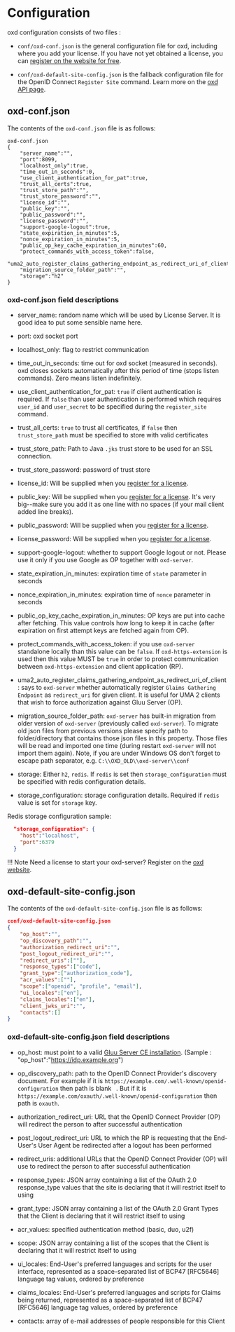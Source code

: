 # Configuration

oxd configuration consists of two files :

- `conf/oxd-conf.json` is the general configuration file for oxd, including where you add your license. If you have not yet obtained a license, you can [register on the website for free](https://oxd.gluu.org). 

- `conf/oxd-default-site-config.json` is the fallback configuration file for the OpenID Connect `Register Site` command. Learn more on the [oxd API page](../api/index.md#register-site).

## oxd-conf.json

The contents of the `oxd-conf.json` file is as follows:

```
oxd-conf.json
{
    "server_name":"",
    "port":8099,
    "localhost_only":true,
    "time_out_in_seconds":0,
    "use_client_authentication_for_pat":true,
    "trust_all_certs":true,
    "trust_store_path":"",
    "trust_store_password":"",
    "license_id":"",
    "public_key":"",
    "public_password":"",
    "license_password":"",
    "support-google-logout":true,
    "state_expiration_in_minutes":5,
    "nonce_expiration_in_minutes":5,
    "public_op_key_cache_expiration_in_minutes":60,
    "protect_commands_with_access_token":false,
    "uma2_auto_register_claims_gathering_endpoint_as_redirect_uri_of_client":true,
    "migration_source_folder_path":"",
    "storage":"h2"
}
```
### oxd-conf.json field descriptions

- server_name: random name which will be used by License Server. It is good idea to put some sensible name here.

- port: oxd socket port

- localhost_only: flag to restrict communication

- time_out_in_seconds: time out for oxd socket (measured in seconds). oxd closes sockets automatically after this period of time (stops listen commands). Zero means listen indefinitely.

- use_client_authentication_for_pat: `true` if client authentication is required. If `false` than user authentication is performed which requires `user_id` and `user_secret` to be specified during the `register_site` command.

- trust_all_certs: `true` to trust all certificates, if `false` then `trust_store_path` must be specified to store with valid certificates

- trust_store_path: Path to Java `.jks` trust store to be used for an SSL connection.

- trust_store_password: password of trust store

- license_id: Will be supplied when you [register for a license](https://oxd.gluu.org). 

- public_key: Will be supplied when you [register for a license](https://oxd.gluu.org). It's very big--make sure you add it as one line with no spaces (if your mail client added line breaks).

- public_password: Will be supplied when you [register for a license](https://oxd.gluu.org).

- license_password: Will be supplied when you [register for a license](https://oxd.gluu.org).

- support-google-logout: whether to support Google logout or not. Please use it only if you use Google as OP together with `oxd-server`.

- state_expiration_in_minutes: expiration time of `state` parameter in seconds

- nonce_expiration_in_minutes: expiration time of `nonce` parameter in seconds

- public_op_key_cache_expiration_in_minutes: OP keys are put into cache after fetching. This value controls how long to keep it in cache (after expiration on first attempt keys are fetched again from OP).

- protect_commands_with_access_token: if you use `oxd-server` standalone locally than this value can be `false`. If `oxd-https-extension` is used then this value MUST be `true` in order to protect communication between `oxd-https-extension` and client application (RP).

- uma2_auto_register_claims_gathering_endpoint_as_redirect_uri_of_client: says to `oxd-server` whether automatically register `Glaims Gathering Endpoint` as `redirect_uri` for given client. It is useful for UMA 2 clients that wish to force authorization against Gluu Server (OP).

- migration_source_folder_path: `oxd-server` has built-in migration from older version of `oxd-server` (previously called `oxd-server`). To migrate old json files from previous versions please specify path to folder/directory that contains those json files in this property. Those files will be read and imported one time (during restart `oxd-server` will not import them again). Note, if you are under Windows OS don't forget to escape path separator, e.g. `C:\\OXD_OLD\\oxd-server\\conf`

- storage: Either `h2`, `redis`. If `redis` is set then `storage_configuration` must be specified with redis configuration details. 

- storage_configuration: storage configuration details. Required if `redis` value is set for `storage` key.

Redis storage configuration sample:

```json
  "storage_configuration": {
    "host":"localhost",
    "port":6379
  }
```

!!! Note
    Need a license to start your oxd-server? Register on the [oxd website](https://oxd.gluu.org). 

## oxd-default-site-config.json

The contents of the `oxd-default-site-config.json` file is as follows:


```json
conf/oxd-default-site-config.json
{
    "op_host":"",
    "op_discovery_path":"",
    "authorization_redirect_uri":"",
    "post_logout_redirect_uri":"",
    "redirect_uris":[""],
    "response_types":["code"],
    "grant_type":["authorization_code"],
    "acr_values":[""],
    "scope":["openid", "profile", "email"],
    "ui_locales":["en"],
    "claims_locales":["en"],
    "client_jwks_uri":"",
    "contacts":[]
}
```

### oxd-default-site-config.json field descriptions

- op_host: must point to a valid 
[Gluu Server CE installation](https://gluu.org/docs/ce/3.0.1/installation-guide/install/). (Sample : "op_host":"https://idp.example.org")

- op_discovery_path: path to the OpenID Connect Provider's discovery document. For example if it is `https://example.com/.well-known/openid-configuration` then path is blank ` `. But if it is `https://example.com/oxauth/.well-known/openid-configuration` then path is `oxauth`. 

- authorization_redirect_uri: URL that the OpenID Connect Provider (OP) will redirect the person to after  successful authentication

- post_logout_redirect_uri: URL to which the RP is requesting that the End-User's User Agent be redirected after a logout has been performed

- redirect_uris: additional URLs that the OpenID Connect Provider (OP) will use to redirect the person to after  successful authentication

- response_types: JSON array containing a list of the OAuth 2.0 response_type values that the site is declaring that it will restrict itself to using

- grant_type: JSON array containing a list of the OAuth 2.0 Grant Types that the Client is declaring that it will restrict itself to using

- acr_values: specified authentication method (basic, duo, u2f)

- scope: JSON array containing a list of the scopes that the Client is declaring that it will restrict itself to using

- ui_locales: End-User's preferred languages and scripts for the user interface, represented as a space-separated list of BCP47 [RFC5646] language tag values, ordered by preference

- claims_locales: End-User's preferred languages and scripts for Claims being returned, represented as a space-separated list of BCP47 [RFC5646] language tag values, ordered by preference

- contacts: array of e-mail addresses of people responsible for this Client
